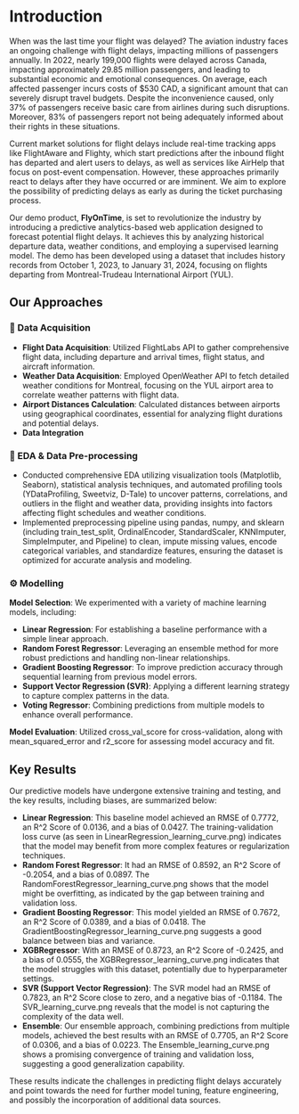 # Introduction

When was the last time your flight was delayed? The aviation industry faces an ongoing challenge with flight delays, impacting millions of passengers annually. In 2022, nearly 199,000 flights were delayed across Canada, impacting approximately 29.85 million passengers, and leading to substantial economic and emotional consequences. On average, each affected passenger incurs costs of $530 CAD, a significant amount that can severely disrupt travel budgets. Despite the inconvenience caused, only 37% of passengers receive basic care from airlines during such disruptions. Moreover, 83% of passengers report not being adequately informed about their rights in these situations.

Current market solutions for flight delays include real-time tracking apps like FlightAware and Flighty, which start predictions after the inbound flight has departed and alert users to delays, as well as services like AirHelp that focus on post-event compensation. However, these approaches primarily react to delays after they have occurred or are imminent. We aim to explore the possibility of predicting delays as early as during the ticket purchasing process.

Our demo product, **FlyOnTime**, is set to revolutionize the industry by introducing a predictive analytics-based web application designed to forecast potential flight delays. It achieves this by analyzing historical departure data, weather conditions, and employing a supervised learning model. The demo has been developed using a dataset that includes history records from October 1, 2023, to January 31, 2024, focusing on flights departing from Montreal-Trudeau International Airport (YUL).

## Our Approaches

### 🛫 Data Acquisition
- **Flight Data Acquisition**: Utilized FlightLabs API to gather comprehensive flight data, including departure and arrival times, flight status, and aircraft information.
- **Weather Data Acquisition**: Employed OpenWeather API to fetch detailed weather conditions for Montreal, focusing on the YUL airport area to correlate weather patterns with flight data.
- **Airport Distances Calculation**: Calculated distances between airports using geographical coordinates, essential for analyzing flight durations and potential delays.
- **Data Integration**

### 🧹 EDA & Data Pre-processing
- Conducted comprehensive EDA utilizing visualization tools (Matplotlib, Seaborn), statistical analysis techniques, and automated profiling tools (YDataProfiling, Sweetviz, D-Tale) to uncover patterns, correlations, and outliers in the flight and weather data, providing insights into factors affecting flight schedules and weather conditions.
- Implemented preprocessing pipeline using pandas, numpy, and sklearn (including train_test_split, OrdinalEncoder, StandardScaler, KNNImputer, SimpleImputer, and Pipeline) to clean, impute missing values, encode categorical variables, and standardize features, ensuring the dataset is optimized for accurate analysis and modeling.

### ⚙️ Modelling
**Model Selection**: We experimented with a variety of machine learning models, including:
- **Linear Regression**: For establishing a baseline performance with a simple linear approach.
- **Random Forest Regressor**: Leveraging an ensemble method for more robust predictions and handling non-linear relationships.
- **Gradient Boosting Regressor**: To improve prediction accuracy through sequential learning from previous model errors.
- **Support Vector Regression (SVR)**: Applying a different learning strategy to capture complex patterns in the data.
- **Voting Regressor**: Combining predictions from multiple models to enhance overall performance.

**Model Evaluation**: Utilized cross_val_score for cross-validation, along with mean_squared_error and r2_score for assessing model accuracy and fit.

## Key Results

Our predictive models have undergone extensive training and testing, and the key results, including biases, are summarized below:

- **Linear Regression**: This baseline model achieved an RMSE of 0.7772, an R^2 Score of 0.0136, and a bias of 0.0427. The training-validation loss curve (as seen in LinearRegression_learning_curve.png) indicates that the model may benefit from more complex features or regularization techniques.
- **Random Forest Regressor**: It had an RMSE of 0.8592, an R^2 Score of -0.2054, and a bias of 0.0897. The RandomForestRegressor_learning_curve.png shows that the model might be overfitting, as indicated by the gap between training and validation loss.
- **Gradient Boosting Regressor**: This model yielded an RMSE of 0.7672, an R^2 Score of 0.0389, and a bias of 0.0418. The GradientBoostingRegressor_learning_curve.png suggests a good balance between bias and variance.
- **XGBRegressor**: With an RMSE of 0.8723, an R^2 Score of -0.2425, and a bias of 0.0555, the XGBRegressor_learning_curve.png indicates that the model struggles with this dataset, potentially due to hyperparameter settings.
- **SVR (Support Vector Regression)**: The SVR model had an RMSE of 0.7823, an R^2 Score close to zero, and a negative bias of -0.1184. The SVR_learning_curve.png reveals that the model is not capturing the complexity of the data well.
- **Ensemble**: Our ensemble approach, combining predictions from multiple models, achieved the best results with an RMSE of 0.7705, an R^2 Score of 0.0306, and a bias of 0.0223. The Ensemble_learning_curve.png shows a promising convergence of training and validation loss, suggesting a good generalization capability.

These results indicate the challenges in predicting flight delays accurately and point towards the need for further model tuning, feature engineering, and possibly the incorporation of additional data sources.
